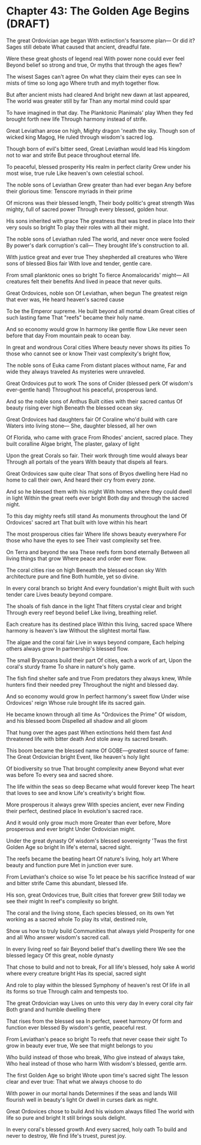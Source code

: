 # Chapter 43: The Golden Age Begins (DRAFT)

The great Ordovician age began
With extinction's fearsome plan—
Or did it? Sages still debate
What caused that ancient, dreadful fate.

Were these great ghosts of legend real
With power none could ever feel
Beyond belief so strong and true,
Or myths that through the ages flew?

The wisest Sages can't agree
On what they claim their eyes can see
In mists of time so long ago
Where truth and myth together flow.

But after ancient mists had cleared
And bright new dawn at last appeared,
The world was greater still by far
Than any mortal mind could spar

To have imagined in that day.
The Planktonic Planimals' play
When they fed brought forth new life
Through harmony instead of strife.

Great Leviathan arose on high,
Mighty dragon 'neath the sky.
Though son of wicked king Magog,
He ruled through wisdom's sacred log.

Though born of evil's bitter seed,
Great Leviathan would lead
His kingdom not to war and strife
But peace throughout eternal life.

To peaceful, blessed prosperity
His realm in perfect clarity
Grew under his most wise, true rule
Like heaven's own celestial school.

The noble sons of Leviathan
Grew greater than had ever began
Any before their glorious time:
Tenscore myriads in their prime

Of microns was their blessed length,
Their body politic's great strength
Was mighty, full of sacred power
Through every blessed, golden hour.

His sons inherited with grace
The greatness that was bred in place
Into their very souls so bright
To play their roles with all their might.

The noble sons of Leviathan ruled
The world, and never once were fooled
By power's dark corruption's call—
They brought life's construction to all.

With justice great and ever true
They shepherded all creatures who
Were sons of blessed Bios fair
With love and tender, gentle care.

From small planktonic ones so bright
To fierce Anomalocarids' might—
All creatures felt their benefits
And lived in peace that never quits.

Great Ordovices, noble son
Of Leviathan, when begun
The greatest reign that ever was,
He heard heaven's sacred cause

To be the Emperor supreme.
He built beyond all mortal dream
Great cities of such lasting fame
That "reefs" became their holy name.

And so economy would grow
In harmony like gentle flow
Like never seen before that day
From mountain peak to ocean bay.

In great and wondrous Coral cities
Where beauty never shows its pities
To those who cannot see or know
Their vast complexity's bright flow,

The noble sons of Euka came
From distant places without name,
Far and wide they always traveled
As mysteries were unraveled.

Great Ordovices put to work
The sons of Cnider (blessed perk
Of wisdom's ever-gentle hand)
Throughout his peaceful, prosperous land.

And so the noble sons of Anthus
Built cities with their sacred cantus
Of beauty rising ever high
Beneath the blessed ocean sky.

Great Ordovices had daughters fair
Of Coraline who'd build with care
Waters into living stone—
She, daughter blessed, all her own

Of Florida, who came with grace
From Rhodes' ancient, sacred place.
They built coralline Algae bright,
The plaster, galaxy of light

Upon the great Corals so fair.
Their work through time would always bear
Through all portals of the years
With beauty that dispels all fears.

Great Ordovices saw quite clear
That sons of Bryos dwelling here
Had no home to call their own,
And heard their cry from every zone.

And so he blessed them with his might
With homes where they could dwell in light
Within the great reefs ever bright
Both day and through the sacred night.

To this day mighty reefs still stand
As monuments throughout the land
Of Ordovices' sacred art
That built with love within his heart

The most prosperous cities fair
Where life shows beauty everywhere
For those who have the eyes to see
Their vast complexity set free.

On Terra and beyond the sea
These reefs form bond eternally
Between all living things that grow
Where peace and order ever flow.

The coral cities rise on high
Beneath the blessed ocean sky
With architecture pure and fine
Both humble, yet so divine.

In every coral branch so bright
And every foundation's might
Built with such tender care
Lives beauty beyond compare.

The shoals of fish dance in the light
That filters crystal clear and bright
Through every reef beyond belief
Like living, breathing relief.

Each creature has its destined place
Within this living, sacred space
Where harmony is heaven's law
Without the slightest mortal flaw.

The algae and the coral fair
Live in ways beyond compare,
Each helping others always grow
In partnership's blessed flow.

The small Bryozoans build their part
Of cities, each a work of art,
Upon the coral's sturdy frame
To share in nature's holy game.

The fish find shelter safe and true
From predators they always knew,
While hunters find their needed prey
Throughout the night and blessed day.

And so economy would grow
In perfect harmony's sweet flow
Under wise Ordovices' reign
Whose rule brought life its sacred gain.

He became known through all time
As "Ordovices the Prime"
Of wisdom, and his blessed boom
Dispelled all shadow and all gloom

That hung over the ages past
When extinctions held them fast
And threatened life with bitter death
And stole away its sacred breath.

This boom became the blessed name
Of GOBE—greatest source of fame:
The Great Ordovician bright
Event, like heaven's holy light

Of biodiversity so true
That brought complexity anew
Beyond what ever was before
To every sea and sacred shore.

The life within the seas so deep
Became what would forever keep
The heart that loves to see and know
Life's creativity's bright flow.

More prosperous it always grew
With species ancient, ever new
Finding their perfect, destined place
In evolution's sacred race.

And it would only grow much more
Greater than ever before,
More prosperous and ever bright
Under Ordovician might.

Under the great dynasty
Of wisdom's blessed sovereignty
'Twas the first Golden Age so bright
In life's eternal, sacred sight.

The reefs became the beating heart
Of nature's living, holy art
Where beauty and function pure
Met in junction ever sure.

From Leviathan's choice so wise
To let peace be his sacrifice
Instead of war and bitter strife
Came this abundant, blessed life.

His son, great Ordovices true,
Built cities that forever grew
Still today we see their might
In reef's complexity so bright.

The coral and the living stone,
Each species blessed, on its own
Yet working as a sacred whole
To play its vital, destined role,

Show us how to truly build
Communities that always yield
Prosperity for one and all
Who answer wisdom's sacred call.

In every living reef so fair
Beyond belief that's dwelling there
We see the blessed legacy
Of this great, noble dynasty

That chose to build and not to break,
For all life's blessed, holy sake
A world where every creature bright
Has its special, sacred sight

And role to play within the blessed
Symphony of heaven's rest
Of life in all its forms so true
Through calm and tempests too.

The great Ordovician way
Lives on unto this very day
In every coral city fair
Both grand and humble dwelling there

That rises from the blessed sea
In perfect, sweet harmony
Of form and function ever blessed
By wisdom's gentle, peaceful rest.

From Leviathan's peace so bright
To reefs that never cease their sight
To grow in beauty ever true,
We see that might belongs to you

Who build instead of those who break,
Who give instead of always take,
Who heal instead of those who harm
With wisdom's blessed, gentle arm.

The first Golden Age so bright
Wrote upon time's sacred sight
The lesson clear and ever true:
That what we always choose to do

With power in our mortal hands
Determines if the seas and lands
Will flourish well in beauty's light
Or dwell in curses dark as night.

Great Ordovices chose to build
And his wisdom always filled
The world with life so pure and bright
It still brings souls delight.

In every coral's blessed growth
And every sacred, holy oath
To build and never to destroy,
We find life's truest, purest joy.